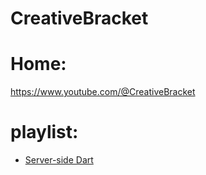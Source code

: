 # CreativeBracket
# Home:
https://www.youtube.com/@CreativeBracket

# playlist:
- [Server-side Dart](https://www.youtube.com/playlist?list=PL3UwowPBo8XEDvDDY7fpurOLt7hhYMBlx)
